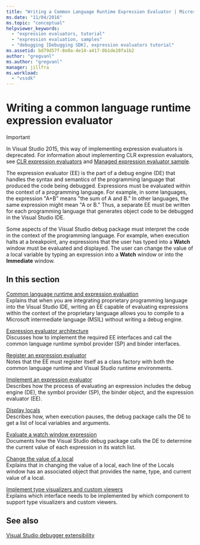 ```yaml
---
title: "Writing a Common Language Runtime Expression Evaluator | Microsoft Docs"
ms.date: "11/04/2016"
ms.topic: "conceptual"
helpviewer_keywords: 
  - "expression evaluators, tutorial"
  - "expression evaluation, samples"
  - "debugging [Debugging SDK], expression evaluators tutorial"
ms.assetid: bd79d57f-8e0a-4e14-a417-0b1de28fa1b2
author: "gregvanl"
ms.author: "gregvanl"
manager: jillfra
ms.workload: 
  - "vssdk"
---
```

# Writing a common language runtime expression evaluator
> [!IMPORTANT]
>  In Visual Studio 2015, this way of implementing expression evaluators is deprecated. For information about implementing CLR expression evaluators, see [CLR expression evaluators](https://github.com/Microsoft/ConcordExtensibilitySamples/wiki/CLR-Expression-Evaluators) and [Managed expression evaluator sample](https://github.com/Microsoft/ConcordExtensibilitySamples/wiki/Managed-Expression-Evaluator-Sample).  
  
 The expression evaluator (EE) is the part of a debug engine (DE) that handles the syntax and semantics of the programming language that produced the code being debugged. Expressions must be evaluated within the context of a programming language. For example, in some languages, the expression "A+B" means "the sum of A and B." In other languages, the same expression might mean "A or B." Thus, a separate EE must be written for each programming language that generates object code to be debugged in the Visual Studio IDE.  
  
 Some aspects of the Visual Studio debug package must interpret the code in the context of the programming language. For example, when execution halts at a breakpoint, any expressions that the user has typed into a **Watch** window must be evaluated and displayed. The user can change the value of a local variable by typing an expression into a **Watch** window or into the **Immediate** window.  
  
## In this section  
 [Common language runtime and expression evaluation](../../extensibility/debugger/common-language-runtime-and-expression-evaluation.md)  
 Explains that when you are integrating proprietary programming language into the Visual Studio IDE, writing an EE capable of evaluating expressions within the context of the proprietary language allows you to compile to a Microsoft intermediate language (MSIL) without writing a debug engine.  
  
 [Expression evaluator architecture](../../extensibility/debugger/expression-evaluator-architecture.md)  
 Discusses how to implement the required EE interfaces and call the common language runtime symbol provider (SP) and binder interfaces.  
  
 [Register an expression evaluator](../../extensibility/debugger/registering-an-expression-evaluator.md)  
 Notes that the EE must register itself as a class factory with both the common language runtime and Visual Studio runtime environments.  
  
 [Implement an expression evaluator](../../extensibility/debugger/implementing-an-expression-evaluator.md)  
 Describes how the process of evaluating an expression includes the debug engine (DE), the symbol provider (SP), the binder object, and the expression evaluator (EE).  
  
 [Display locals](../../extensibility/debugger/displaying-locals.md)  
 Describes how, when execution pauses, the debug package calls the DE to get a list of local variables and arguments.  
  
 [Evaluate a watch window expression](../../extensibility/debugger/evaluating-a-watch-window-expression.md)  
 Documents how the Visual Studio debug package calls the DE to determine the current value of each expression in its watch list.  
  
 [Change the value of a local](../../extensibility/debugger/changing-the-value-of-a-local.md)  
 Explains that in changing the value of a local, each line of the Locals window has an associated object that provides the name, type, and current value of a local.  
  
 [Implement type visualizers and custom viewers](../../extensibility/debugger/implementing-type-visualizers-and-custom-viewers.md)  
 Explains which interface needs to be implemented by which component to support type visualizers and custom viewers.  
  
## See also  
 [Visual Studio debugger extensibility](../../extensibility/debugger/visual-studio-debugger-extensibility.md)